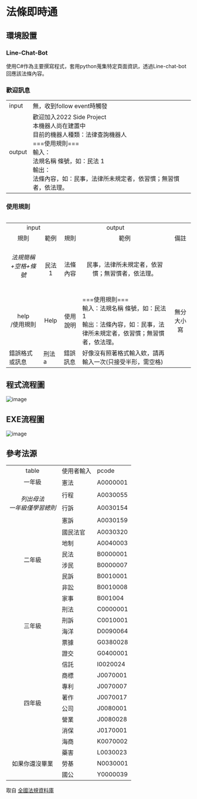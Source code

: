 # 法條即時通

## 環境設置

### Line-Chat-Bot
使用C#作為主要撰寫程式，套用python蒐集特定頁面資訊，透過Line-chat-bot回應該法條內容。


### 歡迎訊息
<table>
  <tr>
    <td>input</td>
    <td>無，收到follow event時觸發</td>
  </tr>
  <tr>
    <td>output</td>
    <td>歡迎加入2022 Side Project<br>
	本機器人尚在建置中<br>
	目前的機器人種類：法律查詢機器人<br>
	===使用規則===<br>
	輸入：<br>
	法規名稱 條號，如：民法 1<br>
	輸出：<br>
	法條內容，如：民事，法律所未規定者，依習慣；無習慣者，依法理。</td>
  </tr>
</table>

### 使用規則 


<table>
  <tr>
    <td colspan="2" align="center" valign="center">input</td>
    <td colspan="2" align="center" valign="center">output</td>
  </tr>
  <tr align="center" valign="center">
    <td>規則</td>
    <td>範例</td>
    <td>規則</td>
    <td>範例</td>
    <td>備註</td>
  </tr>
  <tr align="center" valign="center"><h6>
    <td><h6>法規簡稱+空格+條號</h6></td>
    <td>民法 1</td>
    <td>法條內容</td>
    <td>民事，法律所未規定者，依習慣；無習慣者，依法理。</td>
    <td> </td>
  </tr>
  <tr align="center" valign="center">
    <td>help<br>/使用規則</td>
    <td>Help</td>
    <td>使用說明</td>
    <td align="left" valign="center">===使用規則===<br>  
      輸入：法規名稱 條號，如：民法 1<br>
      輸出：法條內容，如：民事，法律所未規定者，依習慣；無習慣者，依法理。</td>
    <td>無分大小寫</td>
  </tr>
  <tr>
    <td>錯誤格式或訊息</td>
    <td>刑法a</td>
    <td>錯誤訊息</td>
    <td>好像沒有照著格式輸入欸，請再輸入一次(只接受半形，需空格)</td>
    <td></td>
  </tr>
</table>

  
## 程式流程圖
   <img src="https://github.com/x65github/Line-Chat-Bot/blob/main/linebot%E5%B0%88%E6%A1%88%E6%B5%81%E7%A8%8B%E5%9C%96.drawio.png" alt="image" style="max-width: 100%;">
   
## EXE流程圖
   <img src="https://github.com/x65github/Line-Chat-Bot/blob/main/exeintrodaction.png" alt="image" style="max-width: 100%;">

## 參考法源
<table>
  <tr>
	  <td align="center" valign="center">table
	  <td>使用者輸入</td><td>pcode</td></tr>
  <tr>
	 <td rowspan="4" align="center" valign="center">一年級<br>
		<h6>列出<i>母法</i><br>
		一年級僅學習總則</h6>
	</td>
	<td>憲法</td><td>A0000001</td>
  </tr>
  <tr><td>行程</td><td>A0030055</td></tr>
  <tr><td>行訴</td><td>A0030154</td></tr>
  <tr><td>憲訴 </td><td>A0030159</td></tr>
  <tr>
	<td rowspan="6" align="center" valign="center">二年級</td>
	<td>國民法官</td><td>A0030320</td></tr>
  <tr><td>地制</td><td>A0040003</td></tr>
  <tr><td>民法 </td><td>B0000001</td></tr>
  <tr><td>涉民</td><td>B0000007</td></tr>
  <tr><td>民訴</td><td>B0010001</td></tr>
  <tr><td>非訟</td><td>B0010008</td></tr>
  <tr>
	<td rowspan="6" align="center" valign="center">三年級</td>
	<td>家事</td><td>B001004</td></tr>
  <tr><td>刑法</td><td>C0000001</td></tr>
  <tr><td>刑訴</td><td>C0010001</td></tr>
  <tr><td>海洋</td><td>D0090064</td></tr>
  <tr><td>票據</td><td>G0380028</td></tr>
  <tr><td>證交</td><td>G0400001</td></tr>
  <tr>
	<td rowspan="8" align="center" valign="center">四年級</td>
	<td>信託</td><td>I0020024</td></tr>
  <tr><td>商標</td><td>J0070001</td></tr>
  <tr><td>專利</td><td>J0070007</td></tr>
  <tr><td>著作</td><td>J0070017</td></tr>
  <tr><td>公司</td><td>J0080001</td></tr>
  <tr><td>營業</td><td>J0080028</td></tr>
  <tr><td>消保</td><td>J0170001</td></tr>
  <tr><td>海商</td><td>K0070002</td></tr>
  <tr>
	<td rowspan="3" align="center" valign="center">如果你還沒畢業</td>
	<td>藥害</td><td>L0030023</td></tr>
  <tr><td>勞基</td><td>N0030001</td></tr>
  <tr><td>國公</td><td>Y0000039</td></tr>
<table/>

取自 [全國法規資料庫](https://law.moj.gov.tw/Index.aspx)

